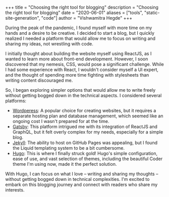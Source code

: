 +++
title = "Choosing the right tool for blogging"
description = "Choosing the right tool for blogging"
date = "2020-06-01"
aliases = ["tools", "static-site-generation", "code"]
author = "Vishwamitra Hegde"
+++

During the peak of the pandemic, I found myself with more time on my hands and a desire to be creative. I decided to start a blog, but I quickly realized I needed a platform that would allow me to focus on writing and sharing my ideas, not wrestling with code.

I initially thought about building the website myself using ReactJS, as I wanted to learn more about front-end development. However, I soon discovered that my nemesis, CSS, would pose a significant challenge. While I had some experience with React, I wouldn't consider myself a UI expert, and the thought of spending more time fighting with stylesheets than writing content discouraged me.

So, I began exploring simpler options that would allow me to write freely without getting bogged down in the technical aspects. I considered several platforms:

* [Wordperess](https://wordpress.org/): A popular choice for creating websites, but it requires a separate hosting plan and database management, which seemed like an ongoing cost I wasn't prepared for at the time.
* [Gatsby](https://www.gatsbyjs.com/): This platform intrigued me with its integration of ReactJS and GraphQL, but it felt overly complex for my needs, especially for a simple blog.
* [Jekyll](https://jekyllrb.com/): The ability to host on GitHub Pages was appealing, but I found the Liquid templating system to be a bit cumbersome.
* [Hugo](https://gohugo.io/): This is where I finally struck gold! Hugo's simple configuration, ease of use, and vast selection of themes, including the beautiful Coder theme I'm using now, made it the perfect solution.

With Hugo, I can focus on what I love – writing and sharing my thoughts – without getting bogged down in technical complexities. I'm excited to embark on this blogging journey and connect with readers who share my interests.